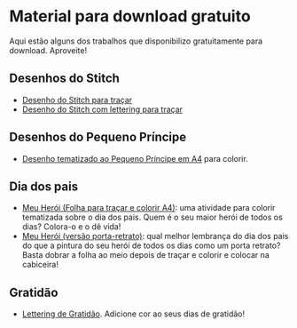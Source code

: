 # Material para download gratuito

Aqui estão alguns dos trabalhos que disponibilizo gratuitamente para download. Aproveite!

## Desenhos do Stitch

 - [Desenho do Stitch para traçar](/static/blob/stitch_1.pdf)
 - [Desenho do Stitch com lettering para traçar](/static/blob/stitch_2.pdf)

## Desenhos do Pequeno Príncipe

 - [Desenho tematizado ao Pequeno Príncipe em A4](/static/blob/principe_para_colorir.pdf) para colorir.

## Dia dos pais

 - [Meu Herói (Folha para traçar e colorir A4)](/static/blob/meu-heroi-a4.pdf): uma atividade para colorir tematizada sobre o dia dos pais. Quem é o seu maior herói de todos os dias? Colora-o e o dê vida!
 - [Meu Herói (versão porta-retrato)](/static/blob/meu-heroi_porta-retrato.pdf): qual melhor lembrança do dia dos pais do que a pintura do seu herói de todos os dias como um porta retrato? Basta dobrar a folha ao meio depois de traçar e colorir e colocar na cabiceira!

## Gratidão

 - [Lettering de Gratidão](/static/blob/gratidao_contornar.pdf). Adicione cor ao seus dias de gratidão!
